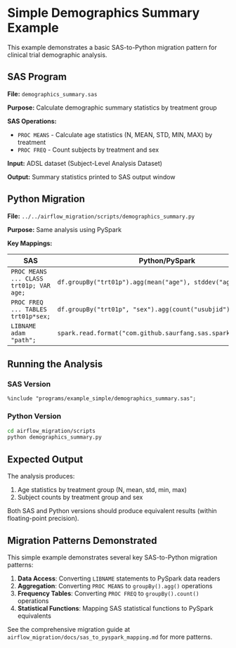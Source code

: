 # Simple Demographics Summary Example

This example demonstrates a basic SAS-to-Python migration pattern for clinical trial demographic analysis.

## SAS Program

**File:** `demographics_summary.sas`

**Purpose:** Calculate demographic summary statistics by treatment group

**SAS Operations:**
- `PROC MEANS` - Calculate age statistics (N, MEAN, STD, MIN, MAX) by treatment
- `PROC FREQ` - Count subjects by treatment and sex

**Input:** ADSL dataset (Subject-Level Analysis Dataset)

**Output:** Summary statistics printed to SAS output window

## Python Migration

**File:** `../../airflow_migration/scripts/demographics_summary.py`

**Purpose:** Same analysis using PySpark

**Key Mappings:**

| SAS | Python/PySpark |
|-----|----------------|
| `PROC MEANS ... CLASS trt01p; VAR age;` | `df.groupBy("trt01p").agg(mean("age"), stddev("age"), ...)` |
| `PROC FREQ ... TABLES trt01p*sex;` | `df.groupBy("trt01p", "sex").agg(count("usubjid"))` |
| `LIBNAME adam "path";` | `spark.read.format("com.github.saurfang.sas.spark").load(path)` |

## Running the Analysis

### SAS Version
```sas
%include "programs/example_simple/demographics_summary.sas";
```

### Python Version
```bash
cd airflow_migration/scripts
python demographics_summary.py
```

## Expected Output

The analysis produces:
1. Age statistics by treatment group (N, mean, std, min, max)
2. Subject counts by treatment group and sex

Both SAS and Python versions should produce equivalent results (within floating-point precision).

## Migration Patterns Demonstrated

This simple example demonstrates several key SAS-to-Python migration patterns:

1. **Data Access**: Converting `LIBNAME` statements to PySpark data readers
2. **Aggregation**: Converting `PROC MEANS` to `groupBy().agg()` operations
3. **Frequency Tables**: Converting `PROC FREQ` to `groupBy().count()` operations
4. **Statistical Functions**: Mapping SAS statistical functions to PySpark equivalents

See the comprehensive migration guide at `airflow_migration/docs/sas_to_pyspark_mapping.md` for more patterns.
